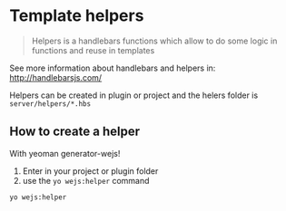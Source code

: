 # Template helpers

> Helpers is a handlebars functions which allow to do some logic in functions and reuse in templates

See more information about handlebars and helpers in: http://handlebarsjs.com/

Helpers can be created in plugin or project and the helers folder is `server/helpers/*.hbs`

## How to create a helper

With yeoman generator-wejs!

1. Enter in your project or plugin folder
2. use the `yo wejs:helper` command
```sh
yo wejs:helper
```
